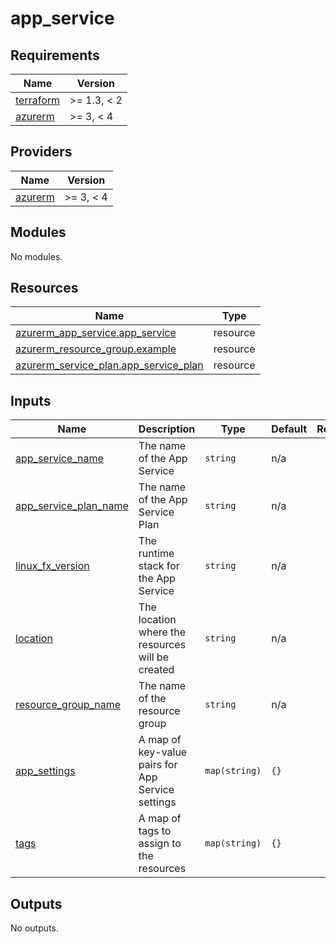 # app_service

<!-- BEGINNING OF PRE-COMMIT-TERRAFORM DOCS HOOK -->
## Requirements

| Name | Version |
|------|---------|
| <a name="requirement_terraform"></a> [terraform](#requirement\_terraform) | >= 1.3, < 2 |
| <a name="requirement_azurerm"></a> [azurerm](#requirement\_azurerm) | >= 3, < 4 |

## Providers

| Name | Version |
|------|---------|
| <a name="provider_azurerm"></a> [azurerm](#provider\_azurerm) | >= 3, < 4 |

## Modules

No modules.

## Resources

| Name | Type |
|------|------|
| [azurerm_app_service.app_service](https://registry.terraform.io/providers/hashicorp/azurerm/latest/docs/resources/app_service) | resource |
| [azurerm_resource_group.example](https://registry.terraform.io/providers/hashicorp/azurerm/latest/docs/resources/resource_group) | resource |
| [azurerm_service_plan.app_service_plan](https://registry.terraform.io/providers/hashicorp/azurerm/latest/docs/resources/service_plan) | resource |

## Inputs

| Name | Description | Type | Default | Required |
|------|-------------|------|---------|:--------:|
| <a name="input_app_service_name"></a> [app\_service\_name](#input\_app\_service\_name) | The name of the App Service | `string` | n/a | yes |
| <a name="input_app_service_plan_name"></a> [app\_service\_plan\_name](#input\_app\_service\_plan\_name) | The name of the App Service Plan | `string` | n/a | yes |
| <a name="input_linux_fx_version"></a> [linux\_fx\_version](#input\_linux\_fx\_version) | The runtime stack for the App Service | `string` | n/a | yes |
| <a name="input_location"></a> [location](#input\_location) | The location where the resources will be created | `string` | n/a | yes |
| <a name="input_resource_group_name"></a> [resource\_group\_name](#input\_resource\_group\_name) | The name of the resource group | `string` | n/a | yes |
| <a name="input_app_settings"></a> [app\_settings](#input\_app\_settings) | A map of key-value pairs for App Service settings | `map(string)` | `{}` | no |
| <a name="input_tags"></a> [tags](#input\_tags) | A map of tags to assign to the resources | `map(string)` | `{}` | no |

## Outputs

No outputs.
<!-- END OF PRE-COMMIT-TERRAFORM DOCS HOOK -->
